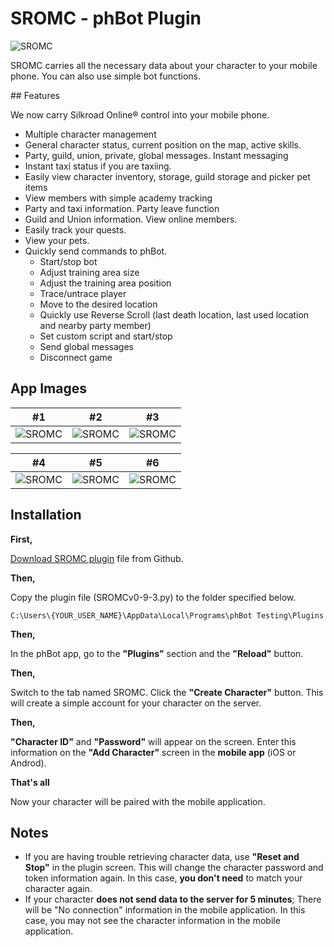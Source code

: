 # SROMC - phBot Plugin

![SROMC](https://i.ibb.co/whJr5wD/banner.png)

SROMC carries all the necessary data about your character to your mobile phone. You can also use simple bot functions.

## Features

We now carry Silkroad Online® control into your mobile phone.

- Multiple character management
- General character status, current position on the map, active skills.
- Party, guild, union, private, global messages. Instant messaging
- Instant taxi status if you are taxiing.
- Easily view character inventory, storage, guild storage and picker pet items
- View members with simple academy tracking
- Party and taxi information. Party leave function
- Guild and Union information. View online members.
- Easily track your quests.
- View your pets.
- Quickly send commands to phBot.
  - Start/stop bot
  - Adjust training area size
  - Adjust the training area position
  - Trace/untrace player
  - Move to the desired location
  - Quickly use Reverse Scroll (last death location, last used location and nearby party member)
  - Set custom script and start/stop
  - Send global messages
  - Disconnect game


## App Images

#1 | #2 | #3
--- | --- | --- 
![SROMC](https://i.ibb.co/bRfwtqs/1.png) | ![SROMC](https://i.ibb.co/vwnBvBL/2.png) | ![SROMC](https://i.ibb.co/tMHPs6j/3.png)

#4 | #5 | #6
--- | --- | --- 
![SROMC](https://i.ibb.co/2nnXLh2/4.png) | ![SROMC](https://i.ibb.co/jLGDvny/5.png) | ![SROMC](https://i.ibb.co/xfN35rb/6.png)

## Installation

**First,**

[Download SROMC plugin](https://github.com/ilkerccom/sromc-plugin) file from Github.

**Then,**

Copy the plugin file (SROMCv0-9-3.py) to the folder specified below.

``` C:\Users\{YOUR_USER_NAME}\AppData\Local\Programs\phBot Testing\Plugins ```

**Then,**

In the phBot app, go to the **"Plugins"** section and the **"Reload"** button.

**Then,**

Switch to the tab named SROMC. Click the **"Create Character"** button. This will create a simple account for your character on the server.

**Then,**

**"Character ID"** and **"Password"** will appear on the screen. Enter this information on the **"Add Character"** screen in the **mobile app** (iOS or Androd).

**That's all**

Now your character will be paired with the mobile application.


## Notes

- If you are having trouble retrieving character data, use **"Reset and Stop"** in the plugin screen. This will change the character password and token information again. In this case, **you don't need** to match your character again.
- If your character **does not send data to the server for 5 minutes**; There will be "No connection" information in the mobile application. In this case, you may not see the character information in the mobile application.
